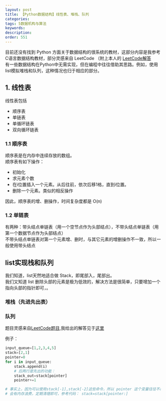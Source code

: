 ```yaml
---
layout: post
title: 【Python数据结构】线性表、堆栈、队列
categories:
tags: 5数据机构与算法
keywords:
description:
order: 551
---
```


目前还没有找到 Python 方面关于数据结构的很系统的教材，这部分内容是我参考C语言数据结构教材，部分灵感来自 LeetCode （附上本人的 [LeetCode解答](https://github.com/guofei9987/leetcode_python)  
有一些数据结构在Python中无需实现，但在编程中往往借助其思路。例如，使用list模拟堆栈和队列，这种情况也归于相应的部分。  

## 1. 线性表
线性表包括
- 顺序表
- 单链表
- 单循环链表
- 双向循环链表



### 1.1 顺序表
顺序表是在内存中连续存放的数组。  
顺序表有如下操作：
- 初始化
- 求元素个数
- 在i位置插入一个元素。从后往前，依次后移1格，直到i位置。
- 删除一个元素。类似的相反操作


因此，顺序表的增、删操作，时间复杂度都是 O(n)


### 1.2 单链表
有两种：带头结点单链表（用一个空节点作为头部结点），不带头结点单链表（用第一个数据节点作为头部结点）  
不带头结点单链表对第一个元素增、删时，与其它元素的增删操作不一致，所以一般使用带头结点  







## list实现栈和队列
我们知道，list天然地适合做 Stack，即尾部入，尾部出。  
我们又知道 list 删除头部的元素是极为低效的，解决方法是很简单，只要增加一个指向头部的指针即可，。  

### 堆栈（先进先出表）


### 队列
题目灵感来自[LeetCode题目](https://leetcode.com/problems/baseball-game/discuss/119575/Python-4-liner),我给出的解答见于[这里](https://github.com/guofei9987/leetcode_python/blob/master/%5B682%5D%5BBaseball%20Game%5D%5BEasy%5D.py)  

例子：
```python
input_queue=[1,2,3,4,5]
stack=[2,1]
pointer=0
for i in input_queue:
    stack.append(i)
    # 后两行是先出的功能：
    stack_out=stack[pointer]
    pointer+=1

# 事实上，因为可以使用stack[-1],stack[-2]这些命令，所以 pointer 这个变量往往不必定义
# 会有内存浪费，定期清理即可，参考代码： stack=stack[pointer:]
```
